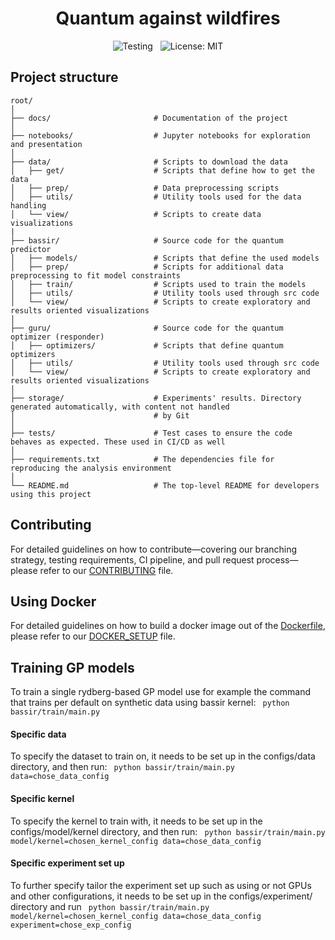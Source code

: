 <div align="center">
  <h1>Quantum against wildfires</h1>
</div>

<div align="center">

  ![Testing](https://github.com/abdo-aary/qombating-fires/actions/workflows/testing.yml/badge.svg) 
  &nbsp;
  ![License: MIT](https://img.shields.io/badge/license-MIT-blue.svg)

</div>



## Project structure
````
root/
│
├── docs/                       # Documentation of the project 
│
├── notebooks/                  # Jupyter notebooks for exploration and presentation
│
├── data/                       # Scripts to download the data
│   ├── get/                    # Scripts that define how to get the data
│   ├── prep/                   # Data preprocessing scripts
│   ├── utils/                  # Utility tools used for the data handling
│   └── view/                   # Scripts to create data visualizations
|
├── bassir/                     # Source code for the quantum predictor
│   ├── models/                 # Scripts that define the used models
│   ├── prep/                   # Scripts for additional data preprocessing to fit model constraints
│   ├── train/                  # Scripts used to train the models
│   ├── utils/                  # Utility tools used through src code
│   └── view/                   # Scripts to create exploratory and results oriented visualizations
│
├── guru/                       # Source code for the quantum optimizer (responder)
│   ├── optimizers/             # Scripts that define quantum optimizers
│   ├── utils/                  # Utility tools used through src code
│   └── view/                   # Scripts to create exploratory and results oriented visualizations
│
├── storage/                    # Experiments' results. Directory generated automatically, with content not handled 
│                               # by Git 
│
├── tests/                      # Test cases to ensure the code behaves as expected. These used in CI/CD as well
│
├── requirements.txt            # The dependencies file for reproducing the analysis environment
│
└── README.md                   # The top-level README for developers using this project
````

## Contributing
 
For detailed guidelines on how to contribute—covering our branching strategy, testing requirements, CI pipeline, 
and pull request process—please refer to our [CONTRIBUTING](docs/guides/CONTRIBUTING.md) file.


## Using Docker

For detailed guidelines on how to build a docker image out of the [Dockerfile](Dockerfile), please refer to our 
[DOCKER_SETUP](docs/guides/DOCKER_SETUP.md) file.


## Training GP models
To train a single rydberg-based GP model use for example the command that trains per default on synthetic data 
using bassir kernel:
`` python bassir/train/main.py``

#### Specific data
To specify the dataset to train on, it needs to be set up in the configs/data directory, and then run:
`` python bassir/train/main.py data=chose_data_config``

#### Specific kernel
To specify the kernel to train with, it needs to be set up in the configs/model/kernel directory, and then run:
`` python bassir/train/main.py model/kernel=chosen_kernel_config data=chose_data_config``

#### Specific experiment set up
To further specify tailor the experiment set up such as using or not GPUs and other configurations, it needs to be set 
up in the configs/experiment/ directory and run
`` python bassir/train/main.py model/kernel=chosen_kernel_config data=chose_data_config experiment=chose_exp_config``







<!-- Utility commands -->
<!-- Export python path: ``export PYTHONPATH=${PYTHONPATH}:${pwd}``-->
<!-- Run jupyter-lab server ``jupyter lab --ip 10.44.83.233 --port 8899 --no-browser`` -->
<!-- Redirect the ports using ``ssh -L 6006:localhost:6006 user@machine`` -->

<!-- Run the self-hosted runner via:  -->

<!-- Launch the tensorboard on the server: 
``tensorboard --logdir storage/experiments/complex_synthetic/approximate_gp/bassir/tb_logs --port=6006``  -->
<!-- Access the tensorboard on the navigator:
``ssh -L 6006:localhost:6006 user@remote.server.com`` and then run on the local machine 
``http://localhost:6006``-->



